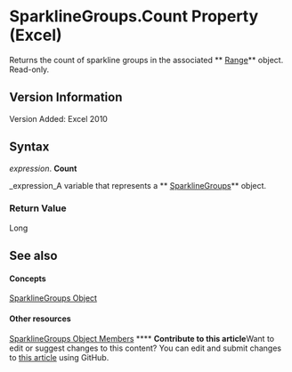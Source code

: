 
# SparklineGroups.Count Property (Excel)

Returns the count of sparkline groups in the associated  ** [Range](b8207778-0dcc-4570-1234-f130532cc8cd.md)** object. Read-only.


## Version Information

Version Added: Excel 2010 


## Syntax

 _expression_. **Count**

 _expression_A variable that represents a  ** [SparklineGroups](9bc6be34-fa2e-8652-ca92-fa9630b4d7a6.md)** object.


### Return Value

Long


## See also


#### Concepts


 [SparklineGroups Object](9bc6be34-fa2e-8652-ca92-fa9630b4d7a6.md)
#### Other resources


 [SparklineGroups Object Members](8737796e-c3dc-4304-0835-c04712a712a5.md)
****   **Contribute to this article**Want to edit or suggest changes to this content? You can edit and submit changes to  [this article](https://github.com/jhershey00/VBA_Excel_Test/OpenXMLCon/articles/4b8380d2-2d44-d404-61f6-0b025a299711.md) using GitHub.

